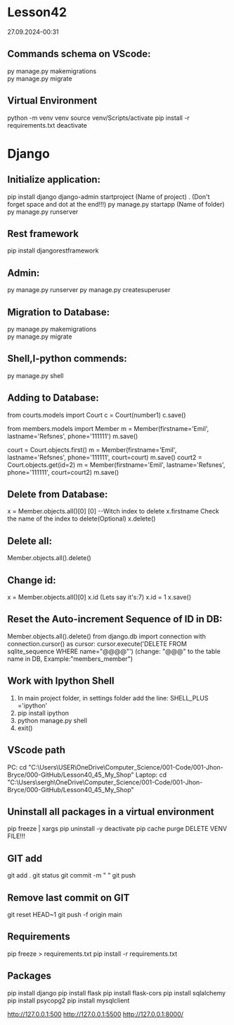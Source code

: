 # Lesson42

27.09.2024-00:31

## Commands schema on VScode:
py manage.py makemigrations  
py manage.py migrate


## Virtual Environment
python -m venv venv
source venv/Scripts/activate
pip install -r requirements.txt
deactivate

# Django
## Initialize application:
pip install django
django-admin startproject (Name of project)  .  (Don't forget space and dot at the end!!!)
py manage.py startapp (Name of folder)
py manage.py runserver

## Rest framework
pip install djangorestframework

## Admin:
py manage.py runserver
py manage.py createsuperuser

## Migration to Database:
py manage.py makemigrations  
py manage.py migrate

## Shell,I-python commends:
py manage.py shell

## Adding to Database:
from courts.models import Court
c = Court(number1)
c.save()

from members.models import Member
m = Member(firstname='Emil', lastname='Refsnes', phone='111111')
m.save()

court = Court.objects.first()
m = Member(firstname='Emil', lastname='Refsnes', phone='111111', court=court)
m.save()
court2 = Court.objects.get(id=2)
m = Member(firstname='Emil', lastname='Refsnes', phone='111111', court=court2)
m.save()

## Delete from Database:
x = Member.objects.all()[0]       [0] --Witch index to delete
x.firstname                       Check the name of the index to delete(Optional)
x.delete()

## Delete all:
Member.objects.all().delete()

## Change id:
x = Member.objects.all()[0]
x.id                         (Lets say it's:7)
x.id = 1 
x.save()

## Reset the Auto-increment Sequence of ID in DB:
Member.objects.all().delete()
from django.db import connection
with connection.cursor() as cursor:
    cursor.execute('DELETE FROM sqlite_sequence WHERE name="@@@@"')     (change: "@@@" to the table name in DB, Example:"members_member") 

## Work with Ipython Shell
1. In main project folder, in settings folder add the line: SHELL_PLUS ='ipython'
2. pip install ipython
3. python manage.py shell
4. exit()

## VScode path
PC:
cd "C:\Users\USER\OneDrive\Computer_Science/001-Code/001-Jhon-Bryce/000-GitHub/Lesson40_45_My_Shop"
Laptop:
cd "C:\Users\sergh\OneDrive\Computer_Science/001-Code/001-Jhon-Bryce/000-GitHub/Lesson40_45_My_Shop"

## Uninstall all packages in a virtual environment
pip freeze | xargs pip uninstall -y
deactivate
pip cache purge
DELETE VENV FILE!!!

## GIT add
git add . 
git status 
git commit -m " " 
git push

## Remove last commit on GIT
git reset HEAD~1
git push -f origin main

## Requirements
pip freeze > requirements.txt 
pip install -r requirements.txt

## Packages
pip install django
pip install flask
pip install flask-cors
pip install sqlalchemy 
pip install psycopg2
pip install mysqlclient

http://127.0.0.1:500
http://127.0.0.1:5500
http://127.0.0.1:8000/